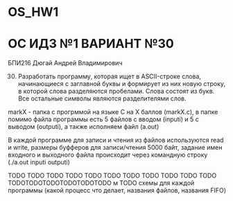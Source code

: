 # OS_HW1
# ОС ИДЗ №1 ВАРИАНТ №30
БПИ216 Дюгай Андрей Владимирович

30. Разработать программу, которая ищет в ASCII-строке слова, начинающиеся с заглавной буквы и формирует из них новую
строку, в которой слова разделяются пробелами. Слова состоят из
букв. Все остальные символы являются разделителями слов.

markX - папка с прогрммой на языке C на X баллов (markX.c), в папке помимо файла программы есть 5 файлов с вводом (inputi) и 5 с выводом (outputi), а также исполняем файл (a.out)

В каждой программе для записи и чтения из файлов используются read и write, размеры буфферов для записи/чтения 5000 байт, задание имен входного и выходного файла происходит через командную строку (./a.out inputi outputi)

TODO
TODO
TODO
TODO
TODO
TODO
TODO
TODO
TODO
TODO
TODO
TODOTODOTODOTODOTODOTODO
м
TODO схемы для каждой программы (какой процесс что делает, названия файлов, названия FIFO)
